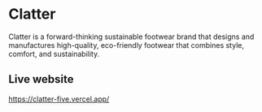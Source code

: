 # Clatter

Clatter is a forward-thinking sustainable footwear brand that designs and manufactures high-quality, eco-friendly footwear that combines style, comfort, and sustainability.

## Live website

https://clatter-five.vercel.app/
